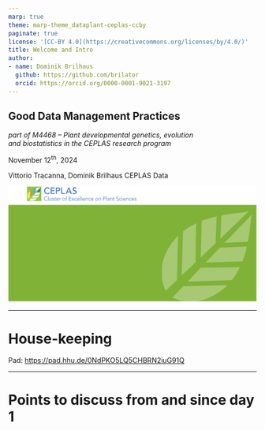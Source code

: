 ```yaml
---
marp: true
theme: marp-theme_dataplant-ceplas-ccby
paginate: true
license: '[CC-BY 4.0](https://creativecommons.org/licenses/by/4.0/)'
title: Welcome and Intro
author:
- name: Dominik Brilhaus
  github: https://github.com/brilator
  orcid: https://orcid.org/0000-0001-9021-3197
---
```


## Good Data Management Practices

<!--  _color: white; -->
<!-- _paginate: false -->
<style scoped>section {background: none; background-color: white;}</style>

*part of M4468 &ndash; Plant developmental genetics, evolution<br>and biostatistics in the CEPLAS research program*

November 12<sup>th</sup>, 2024

Vittorio Tracanna, Dominik Brilhaus
CEPLAS Data

![bg fit](./../../../public/images-tm/ceplas/ceplas-background-title.drawio.svg)

---

# House-keeping

Pad:  https://pad.hhu.de/0NdPKO5LQ5CHBRN2iuG91Q

---


# Points to discuss from and since day 1
